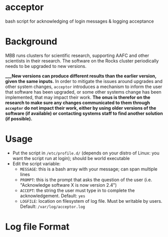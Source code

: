 acceptor
========

bash script for acknowledging of login messages &amp; logging acceptance

Background
=======
MBB runs clusters for scientific research, supporting AAFC and other scientists in their research.
The software on the Rocks cluster periodically needs to be upgraded to new versions.

**___New versions can produce different results than the earlier version, given the same inputs.**
In order to mitigate the issues around upgrades and other system changes, `acceptor` introduces a mechanism to inform the user that software has been upgraded, or some other systems change has been implemented, that may impact their work.
**The onus is therefor on the research to make sure any changes communicated to them through `acceptor` do not impact their work, either by using older versions of the software (if available) or contacting systems staff to find another solution (if possible).**



Usage
======
* Put the script in `/etc/profile.d/` (depends on your distro of Linux: you want the script run at login); should be world executable
* Edit the script variable:
    * `MESSAGE`: this is a bash array with your message; can span multiple lines
    * `PROMPT`: this is the prompt that asks the question of the user (i.e. "Acknowledge software X is now version 2.4")
    * `ACCEPT`: the string the user must type in to complete the acknowledgement. Default: `yes`
    * `LOGFILE`: location on filesystem of log file. Must be writable by users. Default: `/var/log/acceptor.log`

Log file Format
======
